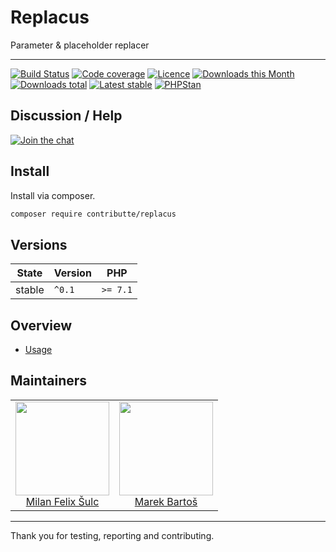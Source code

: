 # Replacus

Parameter & placeholder replacer

-----

[![Build Status](https://img.shields.io/travis/contributte/replacus.svg?style=flat-square)](https://travis-ci.org/contributte/replacus)
[![Code coverage](https://img.shields.io/coveralls/contributte/replacus.svg?style=flat-square)](https://coveralls.io/r/contributte/replacus)
[![Licence](https://img.shields.io/packagist/l/contributte/replacus.svg?style=flat-square)](https://packagist.org/packages/contributte/replacus)
[![Downloads this Month](https://img.shields.io/packagist/dm/contributte/replacus.svg?style=flat-square)](https://packagist.org/packages/contributte/replacus)
[![Downloads total](https://img.shields.io/packagist/dt/contributte/replacus.svg?style=flat-square)](https://packagist.org/packages/contributte/replacus)
[![Latest stable](https://img.shields.io/packagist/v/contributte/replacus.svg?style=flat-square)](https://packagist.org/packages/contributte/replacus)
[![PHPStan](https://img.shields.io/badge/PHPStan-enabled-brightgreen.svg?style=flat)](https://github.com/phpstan/phpstan)

## Discussion / Help

[![Join the chat](https://img.shields.io/gitter/room/contributte/contributte.svg?style=flat-square)](https://gitter.im/contributte/contributte)

## Install

Install via composer.

```sh
composer require contributte/replacus
```

## Versions

| State       | Version       | PHP      |
|-------------|---------------|----------|
| stable      | `^0.1`        | `>= 7.1` |

## Overview

- [Usage](.docs/README.md#usage)

## Maintainers

<table>
  <tbody>
    <tr>
      <td align="center">
        <a href="https://github.com/f3l1x">
            <img width="150" height="150" src="https://avatars2.githubusercontent.com/u/538058?v=3&s=150">
        </a>
        </br>
        <a href="https://github.com/f3l1x">Milan Felix Šulc</a>
      </td>
      <td align="center">
        <a href="https://github.com/mabar">
            <img width="150" height="150" src="https://avatars0.githubusercontent.com/u/20974277?s=150&v=4">
        </a>
        </br>
        <a href="https://github.com/mabar">Marek Bartoš</a>
      </td>
    </tr>
  <tbody>
</table>

-----

Thank you for testing, reporting and contributing.
